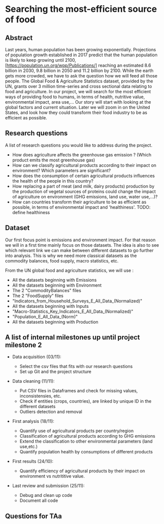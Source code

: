 # Searching the most-efficient source of food

## Abstract

Last years, human population has been growing exponentially. Projections of population growth established in 2017 predict that the human population is likely to keep growing until 2100, [https://population.un.org/wpp/Publications/] reaching an estimated 8.6 billion in 2030, 9.8 billion in 2050 and 11.2 billion by 2100. While the earth gets more crowded, we have to ask the question how we will feed all those people. The Global Food & Agriculture Statistics dataset, provided by the UN, grants over 3 million time-series and cross sectional data relating to food and agriculture. In our project, we will search for the most efficient ways of providing food to humans, in terms of health, nutritive value, environmental impact, area use,... Our story will start with looking at the global factors and current situation. Later we will zoom in on the United States, and look how they could transform their food industry to be as efficient as possible.

## Research questions
A list of research questions you would like to address during the project.

* How does agriculture affects the greenhouse gas emission ? (Which product emits the most greenhouse gas)
* How can we classify agricultural products according to their impact on environment? Which parameters are significant?
* How does the consumption of certain agricultural products influences the health of the people in this country? 
* How replacing a part of meat (and milk, dairy products) production by the production of vegetal sources of proteins could change the impact of agriculture on environment (GHG emissions, land use, water use,...)?
* How can countries transform their agriculture to be as efficient as possible, in terms of environmental impact and 'healthiness'. TODO: define healthiness

## Dataset
Our first focus point is emissions and environment impact. For that reason we will in a first time mainly focus on those datasets. The idea is also to see which relevant link we can make between different datasets to go further into analysis. This is why we need more classical datasets as the commodity balances, food supply, macro statistics, etc.  

From the UN global food and agriculture statistics, we will use :
 * All the datasets beginning with Emissions
 * All the datasets beginning with Environment
 * The 2 "CommodityBalances" files
 * The 2 "FoodSupply" files
 * "Indicators_from_Household_Surveys_E_All_Data_(Normalized)"
 * All the datasets beginning with Inputs
 * "Macro-Statistics_Key_Indicators_E_All_Data_(Normalized)"
 * "Population_E_All_Data_(Norm)"
 * All the datasets beginning with Production
 

## A list of internal milestones up until project milestone 2

* Data acquisition (03/11):
  * Select the csv files that fits with our research questions
  * Set up Git and the project structure
  
* Data cleaning (11/11):
  * Put CSV files in Dataframes and check for missing values, inconsistensies, etc.
  * Check if entities (crops, countries), are linked by unique ID in the different datasets
  * Outliers detection and removal
  
* First analysis (18/11):
  * Quantify use of agricultural products per country/region
  * Classification of agricultural products according to GHG emissions
  * Extend the classification to other environmental parameters (land use,etc.)
  * Quantify population health by consumptions of different products

* First results (24/10):
  * Quantify efficiency of agricultural products by their impact on environment vs nutrititive value.


* Last review and submission (25/11):
  * Debug and clean up code
  * Document all code
  

## Questions for TAa
